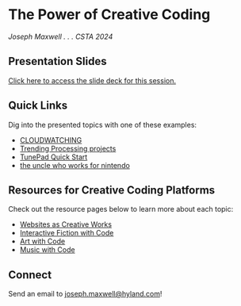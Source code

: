 # The Power of Creative Coding
_Joseph Maxwell . . . CSTA 2024_

## Presentation Slides
[Click here to access the slide deck for this session.](https://docs.google.com/presentation/d/1WlNUgsTT9SHMelXugLroWnqdZikJWdH79nTYUh-6C-8/edit?usp=sharing)

## Quick Links
Dig into the presented topics with one of these examples:

- [CLOUDWATCHING](https://whenwe.love/cloudwatching/)
- [Trending Processing projects](https://openprocessing.org/discover/#/trending)
- [TunePad Quick Start](https://tunepad.com/project/67954)
- [the uncle who works for nintendo](https://ztul.itch.io/the-uncle-who-works-for-nintendo)

## Resources for Creative Coding Platforms
Check out the resource pages below to learn more about each topic:

- [Websites as Creative Works](WebsitesAsCreativeWorks.md)
- [Interactive Fiction with Code](InteractiveFictionWithCode.md)
- [Art with Code](ArtWithCode.md)
- [Music with Code](MusicWithCode.md)

## Connect
Send an email to [joseph.maxwell@hyland.com](mailto:joseph.maxwell@hyland.com)!
